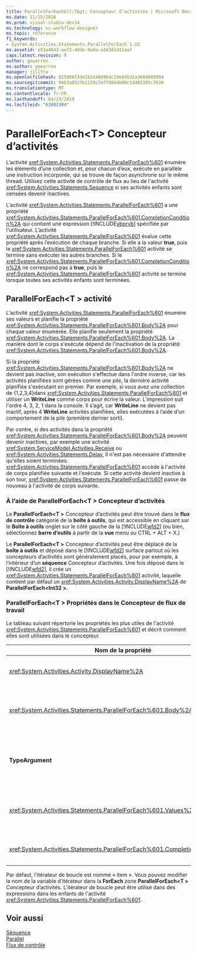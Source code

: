 ```yaml
---
title: ParallelForEach&lt;T&gt; Concepteur d’activités | Microsoft Docs
ms.date: 11/15/2016
ms.prod: visual-studio-dev14
ms.technology: vs-workflow-designer
ms.topic: reference
f1_keywords:
- System.Activities.Statements.ParallelForEach`1.UI
ms.assetid: e93a4843-aef2-4d3e-9a0a-a2d3d1411aa7
caps.latest.revision: 9
author: gewarren
ms.author: gewarren
manager: jillfra
ms.openlocfilehash: 825906f3de1b2d40d96dc19ed45d2a368d889994
ms.sourcegitcommit: 94b3a052fb1229c7e7f8804b09c1d403385c7630
ms.translationtype: MT
ms.contentlocale: fr-FR
ms.lasthandoff: 04/23/2019
ms.locfileid: "63002304"
---
```

# <a name="parallelforeachlttgt-activity-designer"></a>ParallelForEach&lt;T&gt; Concepteur d’activités
L’activité <xref:System.Activities.Statements.ParallelForEach%601> énumère les éléments d’une collection et, pour chacun d’eux, exécute en parallèle une instruction incorporée, qui se trouve de façon asynchrone sur le même thread. Utilisez cette activité de contrôle de flux au lieu de l'activité <xref:System.Activities.Statements.Sequence> si ses activités enfants sont censées devenir inactives.  
  
 L'activité <xref:System.Activities.Statements.ParallelForEach%601> a une propriété <xref:System.Activities.Statements.ParallelForEach%601.CompletionCondition%2A> qui contient une expression [!INCLUDE[vbprvb](../includes/vbprvb-md.md)] spécifiée par l'utilisateur. L’activité <xref:System.Activities.Statements.ParallelForEach%601> évalue cette propriété après l’exécution de chaque branche. Si elle a la valeur **true**, puis le <xref:System.Activities.Statements.ParallelForEach%601> activité se termine sans exécuter les autres branches. Si le <xref:System.Activities.Statements.ParallelForEach%601.CompletionCondition%2A> ne correspond pas à **true**, puis le <xref:System.Activities.Statements.ParallelForEach%601> activité se termine lorsque toutes ses activités enfants sont terminées.  
  
## <a name="the-parallelforeacht-activity"></a>ParallelForEach\<T > activité  
 L'activité <xref:System.Activities.Statements.ParallelForEach%601> énumère ses valeurs et planifie la propriété <xref:System.Activities.Statements.ParallelForEach%601.Body%2A> pour chaque valeur énumérée. Elle planifie seulement la propriété <xref:System.Activities.Statements.ParallelForEach%601.Body%2A>. La manière dont le corps s'exécute dépend de l'inactivation de la propriété <xref:System.Activities.Statements.ParallelForEach%601.Body%2A>.  
  
 Si la propriété <xref:System.Activities.Statements.ParallelForEach%601.Body%2A> ne devient pas inactive, son exécution s'effectue dans l'ordre inverse, car les activités planifiées sont gérées comme une pile, la dernière activité planifiée s'exécutant en premier. Par exemple, si vous avez une collection de {1,2,3,4}dans <xref:System.Activities.Statements.ParallelForEach%601> et utiliser un **WriteLine** comme corps pour écrire la valeur. L'impression suit l'ordre 4, 3, 2, 1 dans la console. Il s’agit, car **WriteLine** ne devient pas inactif, après 4 **WriteLine** activités planifiées, elles exécutées à l’aide d’un comportement de la pile (première dernier sorti).  
  
 Par contre, si des activités dans la propriété <xref:System.Activities.Statements.ParallelForEach%601.Body%2A> peuvent devenir inactives, par exemple une activité <xref:System.ServiceModel.Activities.Receive> ou <xref:System.Activities.Statements.Delay>, Il n'est pas nécessaire d'attendre qu'elles soient terminées. <xref:System.Activities.Statements.ParallelForEach%601> accède à l'activité de corps planifiée suivante et l'exécute. Si cette activité devient inactive à son tour, <xref:System.Activities.Statements.ParallelForEach%601> passe de nouveau à l'activité de corps suivante.  
  
### <a name="using-the-parallelforeacht-activity-designer"></a>À l’aide de ParallelForEach\<T > Concepteur d’activités  
 Le **ParallelForEach\<T >** Concepteur d’activités peut être trouvé dans le **flux de contrôle** catégorie de la **boîte à outils**, qui est accessible en cliquant sur le  **Boîte à outils** onglet sur le côté gauche de la [!INCLUDE[wfd2](../includes/wfd2-md.md)] (ou bien, sélectionnez **barre d’outils** à partir de la **vue** menu ou CTRL + ALT + X.)  
  
 Le **ParallelForEach\<T >** Concepteur d’activités peut être déplacé de la **boîte à outils** et déposé dans le [!INCLUDE[wfd2](../includes/wfd2-md.md)] surface partout où les concepteurs d’activités sont généralement placés, pour par exemple, à l’intérieur d’un **séquence** Concepteur d’activités. Une fois déposé dans le [!INCLUDE[wfd2](../includes/wfd2-md.md)], il crée un <xref:System.Activities.Statements.ParallelForEach%601> activité, laquelle contient par défaut un <xref:System.Activities.Activity.DisplayName%2A> de **ParallelForEach\<Int32 >.**  
  
### <a name="parallelforeacht-properties-in-the-workflow-designer"></a>ParallelForEach\<T > Propriétés dans le Concepteur de flux de travail  
 Le tableau suivant répertorie les propriétés les plus utiles de l'activité <xref:System.Activities.Statements.ParallelForEach%601> et décrit comment elles sont utilisées dans le concepteur.  
  
|Nom de la propriété|Obligatoire|Utilisation|  
|-------------------|--------------|-----------|  
|<xref:System.Activities.Activity.DisplayName%2A>|False|Spécifie le nom d'affichage convivial du concepteur d'activités dans l'en-tête. La valeur par défaut est **ParallelForEach\<Int32 >**. La valeur peut être modifiée si vous le souhaitez dans le **propriétés** grille ou directement sur l’en-tête du Concepteur d’activité.|  
|<xref:System.Activities.Statements.ParallelForEach%601.Body%2A>|False|Activité à exécuter pour chaque élément dans la collection. Pour ajouter le <xref:System.Activities.Statements.ParallelForEach%601.Body%2A> activité, déposez une activité à partir de la boîte à outils dans le **corps** zone sur le **ParallelForEach\<T >** Concepteur d’activités avec le texte d’indication « Déposer l’activité ici ».|  
|**TypeArgument**|True|Le type des éléments dans le <xref:System.Activities.Statements.ParallelForEach%601.Values%2A> collection spécifiée par le paramètre générique *T*. Par défaut, **TypeArgument** a la valeur **Int32**. Pour modifier le type T dans le **ParallelForEach\<T >** Concepteur d’activités, modifiez la valeur de la **TypeArgument** zone de liste déroulante dans la grille des propriétés.|  
|<xref:System.Activities.Statements.ParallelForEach%601.Values%2A>|True|Collection d’éléments à itérer. Pour définir le <xref:System.Activities.Statements.ParallelForEach%601.Values%2A>, tapez un [!INCLUDE[vbprvb](../includes/vbprvb-md.md)] expression dans le **valeurs** zone sur le **ForEach\<T >** Concepteur d’activités dans la zone avec le texte d’indication « Entrer une expression VB » ou dans **Valeurs** zone sur le **propriétés** fenêtre.|  
|<xref:System.Activities.Statements.ParallelForEach%601.CompletionCondition%2A>||Propriété évaluée à l'issue de chaque itération. Si sa valeur est True, les itérations en attente planifiées sont annulées. Si cette propriété n'est pas définie, toutes les instructions planifiées s'exécutent jusqu'à ce qu'elles soient terminées.|  
  
 Par défaut, l'itérateur de boucle est nommé « item ». Vous pouvez modifier le nom de la variable d’itérateur dans la **ForEach** zone **ParallelForEach\<T >** Concepteur d’activités. L'itérateur de boucle peut être utilisé dans des expressions dans les enfants de l'activité <xref:System.Activities.Statements.ParallelForEach%601>.  
  
## <a name="see-also"></a>Voir aussi  
 [Séquence](../workflow-designer/sequence-activity-designer.md)   
 [Parallel](../workflow-designer/parallel-activity-designer.md)   
 [Flux de contrôle](../workflow-designer/control-flow-activity-designers.md)